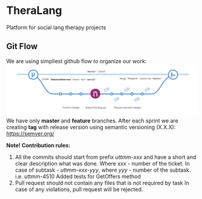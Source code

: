 # TheraLang
Platform for social lang therapy projects


## Git Flow
We are using simpliest github flow to organize our work:
![Github flow](flow.png "Github flow")
We have only **master** and **feature** branches. 
After each sprint we are creating **tag** with release version using semantic versioning (X.X.X):
https://semver.org/

**Note! Contribution rules:**
1. All the commits should start from prefix *uttmm-xxx* and have a short and clear description what was done. Where *xxx* - number of the ticket. In case of subtask - *uttmm-xxx-yyy*, where *yyy* - number of the subtask.
i.e. uttmm-4510 Added tests for GetOffers method
2. Pull request should not contain any files that is not required by task
In case of any violations, pull request will be rejected.
